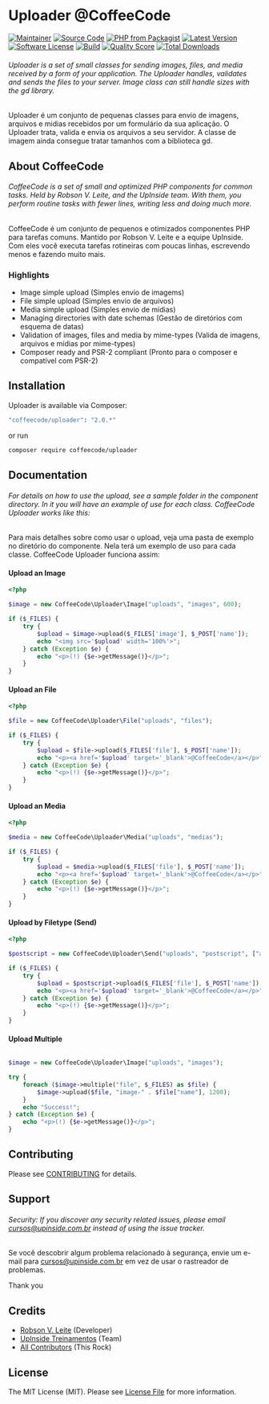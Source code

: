 # Uploader @CoffeeCode

[![Maintainer](http://img.shields.io/badge/maintainer-@robsonvleite-blue.svg?style=flat-square)](https://twitter.com/robsonvleite)
[![Source Code](http://img.shields.io/badge/source-coffeecode/uploader-blue.svg?style=flat-square)](https://github.com/robsonvleite/uploader)
[![PHP from Packagist](https://img.shields.io/packagist/php-v/coffeecode/uploader.svg?style=flat-square)](https://packagist.org/packages/coffeecode/uploader)
[![Latest Version](https://img.shields.io/github/release/robsonvleite/uploader.svg?style=flat-square)](https://github.com/robsonvleite/uploader/releases)
[![Software License](https://img.shields.io/badge/license-MIT-brightgreen.svg?style=flat-square)](LICENSE)
[![Build](https://img.shields.io/scrutinizer/build/g/robsonvleite/uploader.svg?style=flat-square)](https://scrutinizer-ci.com/g/robsonvleite/uploader)
[![Quality Score](https://img.shields.io/scrutinizer/g/robsonvleite/uploader.svg?style=flat-square)](https://scrutinizer-ci.com/g/robsonvleite/uploader)
[![Total Downloads](https://img.shields.io/packagist/dt/coffeecode/uploader.svg?style=flat-square)](https://packagist.org/packages/coffeecode/uploader)

###### Uploader is a set of small classes for sending images, files, and media received by a form of your application. The Uploader handles, validates and sends the files to your server. Image class can still handle sizes with the gd library.

Uploader é um conjunto de pequenas classes para envio de imagens, arquivos e midias recebidos por um formulário da sua
aplicação. O Uploader trata, valida e envia os arquivos a seu servidor. A classe de imagem ainda consegue tratar
tamanhos com a biblioteca gd.

## About CoffeeCode

###### CoffeeCode is a set of small and optimized PHP components for common tasks. Held by Robson V. Leite, and the UpInside team. With them, you perform routine tasks with fewer lines, writing less and doing much more.

CoffeeCode é um conjunto de pequenos e otimizados componentes PHP para tarefas comuns. Mantido por Robson V. Leite e a
equipe UpInside. Com eles você executa tarefas rotineiras com poucas linhas, escrevendo menos e fazendo muito mais.

### Highlights

- Image simple upload (Simples envio de imagems)
- File simple upload (Simples envio de arquivos)
- Media simple upload (Simples envio de midias)
- Managing directories with date schemas (Gestão de diretórios com esquema de datas)
- Validation of images, files and media by mime-types (Valida de imagens, arquivos e mídias por mime-types)
- Composer ready and PSR-2 compliant (Pronto para o composer e compatível com PSR-2)

## Installation

Uploader is available via Composer:

```bash
"coffeecode/uploader": "2.0.*"
```

or run

```bash
composer require coffeecode/uploader
```

## Documentation

###### For details on how to use the upload, see a sample folder in the component directory. In it you will have an example of use for each class. CoffeeCode Uploader works like this:

Para mais detalhes sobre como usar o upload, veja uma pasta de exemplo no diretório do componente. Nela terá um exemplo
de uso para cada classe. CoffeeCode Uploader funciona assim:

#### Upload an Image

```php
<?php

$image = new CoffeeCode\Uploader\Image("uploads", "images", 600);

if ($_FILES) {
    try {
        $upload = $image->upload($_FILES['image'], $_POST['name']);
        echo "<img src='$upload' width='100%'>";
    } catch (Exception $e) {
        echo "<p>(!) {$e->getMessage()}</p>";
    }
}
```

#### Upload an File

```php
<?php

$file = new CoffeeCode\Uploader\File("uploads", "files");

if ($_FILES) {
    try {
        $upload = $file->upload($_FILES['file'], $_POST['name']);
        echo "<p><a href='$upload' target='_blank'>@CoffeeCode</a></p>";
    } catch (Exception $e) {
        echo "<p>(!) {$e->getMessage()}</p>";
    }
}
```

#### Upload an Media

```php
<?php

$media = new CoffeeCode\Uploader\Media("uploads", "medias");

if ($_FILES) {
    try {
        $upload = $media->upload($_FILES['file'], $_POST['name']);
        echo "<p><a href='$upload' target='_blank'>@CoffeeCode</a></p>";
    } catch (Exception $e) {
        echo "<p>(!) {$e->getMessage()}</p>";
    }
}
```

#### Upload by Filetype (Send)

```php
<?php

$postscript = new CoffeeCode\Uploader\Send("uploads", "postscript", ["application/postscript"], ["ai"]);

if ($_FILES) {
    try {
        $upload = $postscript->upload($_FILES['file'], $_POST['name']);
        echo "<p><a href='$upload' target='_blank'>@CoffeeCode</a></p>";
    } catch (Exception $e) {
        echo "<p>(!) {$e->getMessage()}</p>";
    }
}
```

#### Upload Multiple

```php

$image = new CoffeeCode\Uploader\Image("uploads", "images");

try {
    foreach ($image->multiple("file", $_FILES) as $file) {
        $image->upload($file, "image-" . $file["name"], 1200);
    }
    echo "Success!";
} catch (Exception $e) {
    echo "<p>(!) {$e->getMessage()}</p>";
}
```

## Contributing

Please see [CONTRIBUTING](https://github.com/robsonvleite/uploader/blob/master/CONTRIBUTING.md) for details.

## Support

###### Security: If you discover any security related issues, please email cursos@upinside.com.br instead of using the issue tracker.

Se você descobrir algum problema relacionado à segurança, envie um e-mail para cursos@upinside.com.br em vez de usar o
rastreador de problemas.

Thank you

## Credits

- [Robson V. Leite](https://github.com/robsonvleite) (Developer)
- [UpInside Treinamentos](https://github.com/upinside) (Team)
- [All Contributors](https://github.com/robsonvleite/uploader/contributors) (This Rock)

## License

The MIT License (MIT). Please see [License File](https://github.com/robsonvleite/uploader/blob/master/LICENSE) for more
information.
